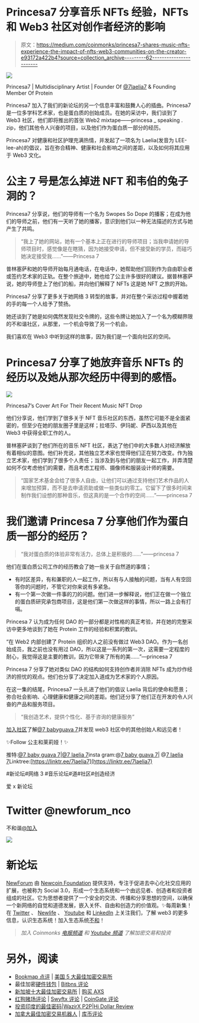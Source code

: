 # Princesa7 分享音乐 NFTs 经验，NFTs 和 Web3 社区对创作者经济的影响

> 原文：<https://medium.com/coinmonks/princesa7-shares-music-nfts-experience-the-impact-of-nfts-web3-communities-on-the-creator-e93172a422b4?source=collection_archive---------62----------------------->

![](img/a46eb39bd9e94affb26a125f0cd474ac.png)

Princesa7 | Multidisciplinary Artist | Founder Of [@7laelia7](https://twitter.com/7laelia7) & Founding Member Of Protein

Princesa7 加入了我们的新论坛的另一个信息丰富和鼓舞人心的插曲。Princesa7 是一位多学科艺术家，也是蛋白质的创始成员。在她的采访中，我们谈到了 Web3 社区，他们即将推出的首张 Web2 mixtape——princesa _ speaking . zip，他们其他令人兴奋的项目，以及他们作为蛋白质一部分的经历。

Princesa7 对健康和社区护理充满热情，并发起了一项名为 Laelia(发音为 LEE-lee-ah)的倡议，旨在弥合精神、健康和社会影响之间的差距，以及如何将其应用于 Web3 文化。

# 公主 7 号是怎么掉进 NFT 和韦伯的兔子洞的？

Princesa7 分享说，他们的导师有一个名为 Swopes So Dope 的播客；在成为他们的导师之前，他们有一天听了她的播客，意识到他们以一种无法描述的方式与她产生了共鸣。

> “我上了她的网站，她有一个基本上正在进行的导师项目；当我申请她的导师项目时，感觉像是在瞎猜，因为她接受申请，但不接受新的学员，而碰巧她决定接受我……”——Princesa 7

普林塞萨和她的导师开始每月通电话，在电话中，她帮助他们回到作为自由职业者或签约艺术家的正轨。在整个旅途中，她也给了公主许多很好的建议。据普林塞萨说，她的导师登上了他们的船，并向他们解释了 NFTs 这是她 NFT 之旅的开始。

Princesa7 分享了更多关于她网络 3 转型的故事，并对在整个采访过程中握着她的手的每一个人给予了赞扬。

她还谈到了她是如何偶然发现社交令牌的，这些令牌让她加入了一个名为模糊界限的不和谐社区，从那里，一个机会导致了另一个机会。

我们喜欢在 Web3 中听到这样的故事，因为我们是一个面向社区的空间。

# **Princesa7 分享了她放弃音乐 NFTs 的经历以及她从那次经历中得到的感悟。**

![](img/efc5537473797266830551377f4ec545.png)

Princesa7’s Cover Art For Their Recent Music NFT Drop

他们分享说，他们学到了很多关于 NFT 音乐社区的东西，虽然它可能不是全面紧密的，但至少在她的朋友圈子里是这样；拉塔莎、伊玛妮、萨西以及其他在 Web3 中获得全职工作的人。

普林塞萨谈到了他们所在的音乐 NFT 社区，表达了他们中的大多数人对经济解放有着相似的意图。他们补充说，其他独立艺术家也觉得他们正在努力改变。作为独立艺术家，他们学到了很多个人责任；当涉及到与他们的朋友一起工作，并弄清楚如何不仅考虑他们的需要，而且考虑工程师、摄像师和服装设计师的需要。

> “国家艺术基金会给了很多人自由，让他们可以通过支持他们艺术作品的人来增加预算，而不是去申请资助或做一些类似的零工。它留下了很多时间来制作我们设想的那种音乐，但这真的是一个合作的空间……”——princesa 7

# 我们邀请 Princesa 7 分享他们作为蛋白质一部分的经历？

> “我对蛋白质的体验非常有活力，总体上是积极的……”——princesa 7

他们在蛋白质公司工作的经历教会了她一些关于自然道的事情；

*   有时区差异，有和兼职的人一起工作，所以有与人接触的问题，当有人有空回答你的问题时，不管它对你来说有多紧急。
*   有一个第一次做一件事的刀的问题。他们进一步解释说，他们正在做一个独立的蛋白质研究承包商项目，这是他们第一次做这样的事情，所以一路上会有打嗝。

Princesa 7 认为成为任何 DAO 的一部分都是对性格的真正考验，并在她的完整采访中更多地谈到了她在 Protein 工作的经验和积累的教训。

“在 Web2 内部创建了 Protein 组织的人之前没有做过 Web3 DAO。作为一名创始成员，我之前也没有用过 DAO，所以这是一系列的第一次，这需要一定程度的耐心，我觉得这是主要的教训，因为它带来了所有的美……”—princesa 7

Princesa 7 分享了她对类似 DAO 的结构如何支持创作者并消除 NFTs 成为炒作经济的担忧的观点。他们也分享了决定加入道成为艺术家的个人原因。

在这一集的结尾，Princesa7 一头扎进了他们的倡议 Laelia 背后的使命和愿景；弥合社会影响、心理健康和健康之间的差距。他们还分享了他们正在开发的令人兴奋的产品和服务项目。

> “我创造艺术，提供个性化、基于咨询的健康服务”

[加入社区](https://twitter.com/newforum_nco)了解[@](https://twitter.com/provenauthority)[7 babyguava 7](http://twitter.com/7babyguava7)并发现 web3 社区中的其他创始人和远见者！

✨Follow 公主和莱莉娅！✨

推特:[@](https://twitter.com/provenauthority)[7 baby guava 7](http://twitter.com/7babyguava7)|[@](https://twitter.com/discoxyz)[7 laelia 7](http://twitter.com/7laelia7)insta gram:@[7 baby guava 7](http://instagram.com/7babyguava7)| @[7 laelia 7](http://instagram.com/7laelia7)Linktree:[https://linktr.ee/7laelia7](https://linktr.ee/7laelia7)

#新论坛#网络 3 #音乐论坛#道#社区#创造经济

爱 x 新论坛

# Twitter @newforum_nco

不和谐[@加入](https://discord.gg/DHepA4WTkN)

![](img/e13f7d82a18b481d4796b7d535f786b6.png)

# 新论坛

[NewForum](https://newforum.notion.site/newforum/Welcome-to-NewForum-48f9661398ec4ec6a1af37fcc96dc926) 由 [Newcoin Foundation](https://newcoin.org/) 提供支持，专注于促进去中心化社交应用的扩展，也被称为 Social 3.0，形成一个生态系统和一个由远见者、创造者和投资者组成的社区。它为思想者提供了一个安全的交流、传播和分享思想的空间，以确保一个新网络的自觉和道德发展，嵌入关怀、自由和创造力的价值观。✨每周新集！在 [Twitter](https://twitter.com/newforum_nco) 、 [Newlife](https://newlife.io/) 、 [Youtube](https://www.youtube.com/channel/UCWvHyau1nIJBffmaaj6FmbQ) 和 [LinkedIn](https://www.linkedin.com/showcase/newforum/) 上关注我们，了解 web3 的更多信息，认识生态系统！加入生态系统[不和](https://discord.gg/DHepA4WTkN)！

> *加入 Coinmonks* [*电报频道*](https://t.me/coincodecap) *和* [*Youtube 频道*](https://www.youtube.com/c/coinmonks/videos) *了解加密交易和投资*

# 另外，阅读

*   [Bookmap 点评](https://coincodecap.com/bookmap-review-2021-best-trading-software) | [美国 5 大最佳加密交易所](https://coincodecap.com/crypto-exchange-usa)
*   最佳加密[硬件钱包](/coinmonks/hardware-wallets-dfa1211730c6) | [Bitbns 评论](/coinmonks/bitbns-review-38256a07e161)
*   [新加坡十大最佳加密交易所](https://coincodecap.com/crypto-exchange-in-singapore) | [购买 AXS](https://coincodecap.com/buy-axs-token)
*   [红狗赌场评论](https://coincodecap.com/red-dog-casino-review) | [Swyftx 评论](https://coincodecap.com/swyftx-review) | [CoinGate 评论](https://coincodecap.com/coingate-review)
*   [投资印度的最佳密码](https://coincodecap.com/best-crypto-to-invest-in-india-in-2021)|[WazirX P2P](https://coincodecap.com/wazirx-p2p)|[Hi Dollar Review](https://coincodecap.com/hi-dollar-review)
*   [加拿大最佳加密交易机器人](https://coincodecap.com/5-best-crypto-trading-bots-in-canada) | [库币评论](https://coincodecap.com/kucoin-review)